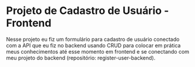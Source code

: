 # Projeto de Cadastro de Usuário - Frontend

Nesse projeto eu fiz um formulário para cadastro de usuário conectado com a API que eu fiz no backend usando CRUD para colocar em prática meus conhecimentos até esse momento em frontend e se conectando com meu projeto do backend (repositório: register-user-backend).
